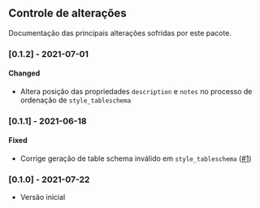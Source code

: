 ## Controle de alterações

Documentação das principais alterações sofridas por este pacote.

### [0.1.2] - 2021-07-01
#### Changed
- Altera posição das propriedades `description` e `notes` no processo de ordenação de `style_tableschema`

### [0.1.1] - 2021-06-18
#### Fixed
- Corrige geração de table schema inválido em `style_tableschema` ([#1](https://github.com/transparencia-mg/dtamg-r/issues/1))

### [0.1.0] - 2021-07-22
- Versão inicial
